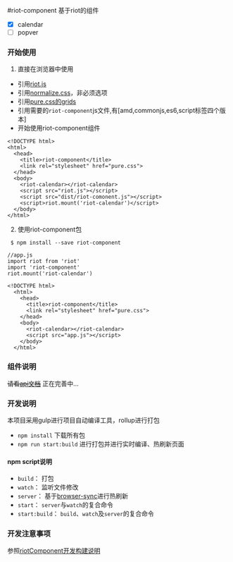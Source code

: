 #riot-component
基于riot的组件
- [x] calendar
- [ ] popver

### 开始使用

1. 直接在浏览器中使用

  - 引用[riot.js](http://riotjs.com/)
  - 引用[normalize.css](http://necolas.github.io/normalize.css/)，非必须选项
  - 引用[pure.css的grids](http://purecss.io/grids/)
  - 引用需要的`riot-component`js文件,有[amd,commonjs,es6,script标签四个版本]
  - 开始使用riot-component组件

  ```
  <!DOCTYPE html>
  <html>
    <head>
      <title>riot-component</title>
      <link rel="stylesheet" href="pure.css">
    </head>
    <body>
      <riot-calendar></riot-calendar>
      <script src="riot.js"></script>
      <script src="dist/riot-comonent.js"></script>
      <script>riot.mount('riot-calendar')</script>
    </body>
  </html>
  ```
2. 使用riot-component包

  ` $ npm install --save riot-component`

  ```
  //app.js
  import riot from 'riot'
  import 'riot-component'
  riot.mount('riot-calendar')

  ```

  ```
  <!DOCTYPE html>
    <html>
      <head>
        <title>riot-component</title>
        <link rel="stylesheet" href="pure.css">
      </head>
      <body>
        <riot-calendar></riot-calendar>
        <script src="app.js"></script>
      </body>
    </html>
  ```

### 组件说明
  ~~请看[api文档](https://github.com/fsy0718/riot-component)~~ 正在完善中...


### 开发说明
本项目采用gulp进行项目自动编译工具，rollup进行打包
- `npm install` 下载所有包
- `npm run start:build`  进行打包并进行实时编译、热刷新页面

#### npm script说明
- `build`： 打包
- `watch`： 监听文件修改
- `server`： 基于[browser-sync](https://www.browsersync.io/)进行热刷新
- `start`： `server`与`watch`的复合命令
- `start:build`： `build`、`watch`及`server`的复合命令


### 开发注意事项
  参照[riotComponent开发构建说明](https://github.com/fsy0718/riot-component/wiki/riotComponent%E5%BC%80%E5%8F%91%E6%9E%84%E5%BB%BA%E8%AF%B4%E6%98%8E)
